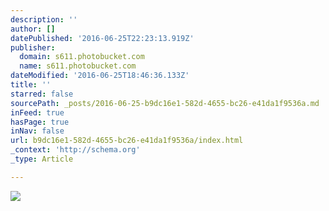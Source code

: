 ```yaml
---
description: ''
author: []
datePublished: '2016-06-25T22:23:13.919Z'
publisher:
  domain: s611.photobucket.com
  name: s611.photobucket.com
dateModified: '2016-06-25T18:46:36.133Z'
title: ''
starred: false
sourcePath: _posts/2016-06-25-b9dc16e1-582d-4655-bc26-e41da1f9536a.md
inFeed: true
hasPage: true
inNav: false
url: b9dc16e1-582d-4655-bc26-e41da1f9536a/index.html
_context: 'http://schema.org'
_type: Article

---
```

![](http://i611.photobucket.com/albums/tt191/Leda_Grace_Rasmussen/2016-05-28%2018.25.27_zpslnvwnl5n.jpg)